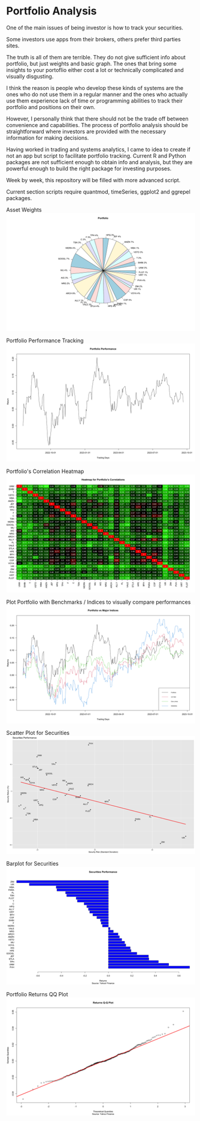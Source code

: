 # Portfolio Analysis

One of the main issues of being investor is how to track your securities. 

Some investors use apps from their brokers, others prefer third parties sites.

The truth is all of them are terrible. They do not give sufficient info about portfolio, but just weights and basic graph. The ones that bring some insights to your portoflio either cost a lot or technically complicated and visually disgusting. 

I think the reason is people who develop these kinds of systems are the ones who do not use them in a regular manner and the ones who actually use them experience lack of time or programming abilities to track their portfolio and positions on their own.  

However, I personally think that there should not be the trade off between convenience and capabilities. The process of portfolio analysis should be straightforward where investors are provided with the necessary information for making decisions. 

Having worked in trading and systems analytics, I came to idea to create if not an app but script to facilitate portfolio tracking. Current R and Python packages are not sufficient enough to obtain info and analysis, but they are powerful enough to build the right package for investing purposes.

Week by week, this repository will be filled with more advanced script.

Current section scripts require quantmod, timeSeries, ggplot2 and ggrepel packages.

Asset Weights
![](https://github.com/vladislavpyatnitskiy/Portfolio_Analysis/blob/main/Portfolio%20Pie.jpeg?raw=true)

Portfolio Performance Tracking
![](https://github.com/vladislavpyatnitskiy/Portfolio_Analysis/blob/main/Portfolio%20Performance.jpeg?raw=true)

Portfolio's Correlation Heatmap
![](https://github.com/vladislavpyatnitskiy/Portfolio_Analysis/blob/main/Portfolio%20Correlations.jpeg?raw=true)

Plot Portfolio with Benchmarks / Indices to visually compare performances
![](https://github.com/vladislavpyatnitskiy/Portfolio_Analysis/blob/main/Plots/Comparison%20Plot.jpeg?raw=true)

Scatter Plot for Securities
![](https://github.com/vladislavpyatnitskiy/Portfolio_Analysis/blob/main/Plots/Scatter%20Plot.jpeg?raw=true)

Barplot for Securities
![](https://github.com/vladislavpyatnitskiy/Portfolio_Analysis/blob/main/Plots/Portfolio%20Barplot.jpeg?raw=true)

Portfolio Returns QQ Plot
![](https://github.com/vladislavpyatnitskiy/Portfolio_Analysis/blob/main/Plots/Portfolio%20QQ%20Plot.jpeg?raw=true)
